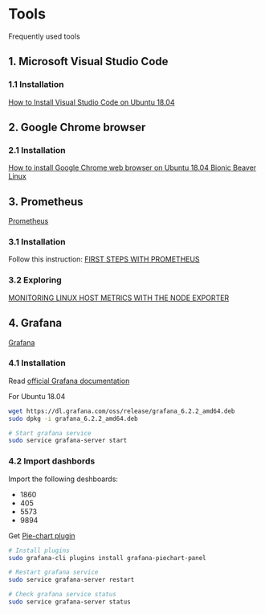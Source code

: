 # Tools

Frequently used tools

## 1. Microsoft Visual Studio Code

### 1.1 Installation

[How to Install Visual Studio Code on Ubuntu 18.04](https://linuxize.com/post/how-to-install-visual-studio-code-on-ubuntu-18-04)

## 2. Google Chrome browser

### 2.1 Installation

[How to install Google Chrome web browser on Ubuntu 18.04 Bionic Beaver Linux](https://linuxconfig.org/how-to-install-google-chrome-web-browser-on-ubuntu-18-04-bionic-beaver-linux)

## 3. Prometheus

[Prometheus](https://prometheus.io/)

### 3.1 Installation

Follow this instruction:
[FIRST STEPS WITH PROMETHEUS](https://prometheus.io/docs/introduction/first_steps/)

### 3.2 Exploring

[MONITORING LINUX HOST METRICS WITH THE NODE EXPORTER](https://prometheus.io/docs/guides/node-exporter/)

## 4. Grafana

[Grafana](https://grafana.com/)

### 4.1 Installation

Read [official Grafana documentation](https://grafana.com/grafana/download)

For Ubuntu 18.04

```sh
wget https://dl.grafana.com/oss/release/grafana_6.2.2_amd64.deb
sudo dpkg -i grafana_6.2.2_amd64.deb

# Start grafana service
sudo service grafana-server start
```

### 4.2 Import dashbords

Import the following deshboards:

- 1860
- 405
- 5573
- 9894

Get [Pie-chart plugin](https://grafana.com/plugins/grafana-piechart-panel/installation)

```sh
# Install plugins
sudo grafana-cli plugins install grafana-piechart-panel 

# Restart grafana service
sudo service grafana-server restart

# Check grafana service status
sudo service grafana-server status
```
